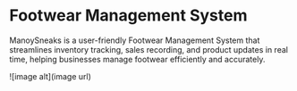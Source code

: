 # Footwear Management System
ManoySneaks is a user-friendly Footwear Management System that streamlines inventory tracking, sales recording, and product updates in real time, helping businesses manage footwear efficiently and accurately.

![image alt](image url)
